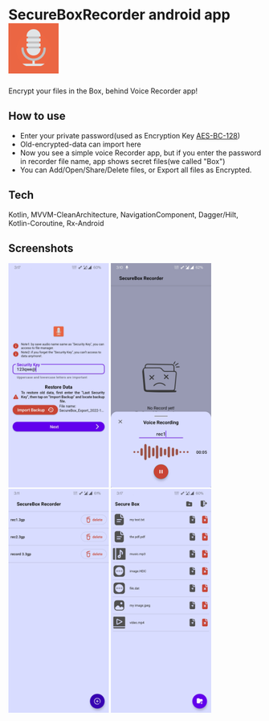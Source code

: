 # SecureBoxRecorder android app <img src="app/src/main/ic_launcher-playstore.png" width="100" alt="SecureBoxRecorder icon"/>

Encrypt your files in the Box, behind Voice Recorder app!

## How to use

- Enter your private password(used as Encryption
  Key [AES-BC-128](https://en.wikipedia.org/wiki/Advanced_Encryption_Standard))
- Old-encrypted-data can import here
- Now you see a simple voice Recorder app, but if you enter the password in recorder file name, app
  shows secret files(we called "Box")
- You can Add/Open/Share/Delete files, or Export all files as Encrypted.

## Tech

Kotlin, MVVM-CleanArchitecture, NavigationComponent, Dagger/Hilt, Kotlin-Coroutine, Rx-Android

## Screenshots

<img src="screenshots/screenshot_0.jpg" width="200" alt="key"/>
<img src="screenshots/screenshot_1.jpg" width="200" alt="list"/>
<img src="screenshots/screenshot_2.jpg" width="200" alt="Recorder"/>
<img src="screenshots/screenshot_3.jpg" width="200" alt="Box"/>
